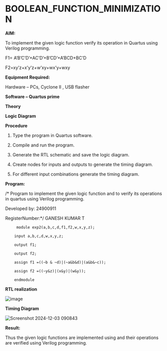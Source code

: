 # BOOLEAN_FUNCTION_MINIMIZATION

**AIM:**

To implement the given logic function verify its operation in Quartus using Verilog programming.

F1= A’B’C’D’+AC’D’+B’CD’+A’BCD+BC’D 

F2=xy’z+x’y’z+w’xy+wx’y+wxy

**Equipment Required:**

Hardware – PCs, Cyclone II , USB flasher

**Software – Quartus prime**

**Theory**

**Logic Diagram**

**Procedure**

1.	Type the program in Quartus software.

2.	Compile and run the program.

3.	Generate the RTL schematic and save the logic diagram.

4.	Create nodes for inputs and outputs to generate the timing diagram.

5.	For different input combinations generate the timing diagram.


**Program:**

/* Program to implement the given logic function and to verify its operations in quartus using Verilog programming. 

Developed by: 24900911

RegisterNumber:*/ GANESH KUMAR T

         module exp2(a,b,c,d,f1,f2,w,x,y,z);
        
        input a,b,c,d,w,x,y,z;
        
        output f1;
        
        output f2;
        
        assign f1 =((~b & ~d)|(~a&b&d)|(a&b&~c));
        
        assign f2 =((~y&z)|(x&y)|(w&y));
        
        endmodule

**RTL realization**

![image](https://github.com/user-attachments/assets/2946491d-6ff8-4832-8f24-d8034779eec0)

**Timing Diagram**

![Screenshot 2024-12-03 090843](https://github.com/user-attachments/assets/582008a5-1242-4dc1-8540-3214ed04d93c)


**Result:**

Thus the given logic functions are implemented using and their operations are verified using Verilog programming.

